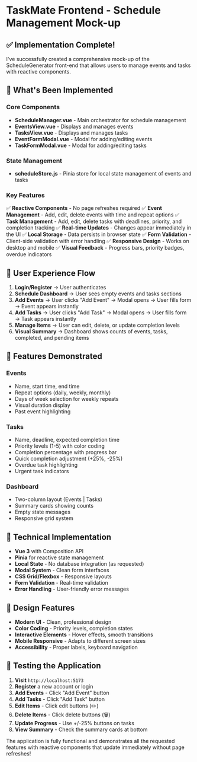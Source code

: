 # TaskMate Frontend - Schedule Management Mock-up

## ✅ **Implementation Complete!**

I've successfully created a comprehensive mock-up of the ScheduleGenerator front-end that allows users to manage events and tasks with reactive components.

## 🎯 **What's Been Implemented**

### **Core Components**

- **ScheduleManager.vue** - Main orchestrator for schedule management
- **EventsView.vue** - Displays and manages events
- **TasksView.vue** - Displays and manages tasks
- **EventFormModal.vue** - Modal for adding/editing events
- **TaskFormModal.vue** - Modal for adding/editing tasks

### **State Management**

- **scheduleStore.js** - Pinia store for local state management of events and tasks

### **Key Features**

✅ **Reactive Components** - No page refreshes required
✅ **Event Management** - Add, edit, delete events with time and repeat options
✅ **Task Management** - Add, edit, delete tasks with deadlines, priority, and completion tracking
✅ **Real-time Updates** - Changes appear immediately in the UI
✅ **Local Storage** - Data persists in browser state
✅ **Form Validation** - Client-side validation with error handling
✅ **Responsive Design** - Works on desktop and mobile
✅ **Visual Feedback** - Progress bars, priority badges, overdue indicators

## 🚀 **User Experience Flow**

1. **Login/Register** → User authenticates
2. **Schedule Dashboard** → User sees empty events and tasks sections
3. **Add Events** → User clicks "Add Event" → Modal opens → User fills form → Event appears instantly
4. **Add Tasks** → User clicks "Add Task" → Modal opens → User fills form → Task appears instantly
5. **Manage Items** → User can edit, delete, or update completion levels
6. **Visual Summary** → Dashboard shows counts of events, tasks, completed, and pending items

## 📱 **Features Demonstrated**

### **Events**

- Name, start time, end time
- Repeat options (daily, weekly, monthly)
- Days of week selection for weekly repeats
- Visual duration display
- Past event highlighting

### **Tasks**

- Name, deadline, expected completion time
- Priority levels (1-5) with color coding
- Completion percentage with progress bar
- Quick completion adjustment (+25%, -25%)
- Overdue task highlighting
- Urgent task indicators

### **Dashboard**

- Two-column layout (Events | Tasks)
- Summary cards showing counts
- Empty state messages
- Responsive grid system

## 🔧 **Technical Implementation**

- **Vue 3** with Composition API
- **Pinia** for reactive state management
- **Local State** - No database integration (as requested)
- **Modal System** - Clean form interfaces
- **CSS Grid/Flexbox** - Responsive layouts
- **Form Validation** - Real-time validation
- **Error Handling** - User-friendly error messages

## 🎨 **Design Features**

- **Modern UI** - Clean, professional design
- **Color Coding** - Priority levels, completion states
- **Interactive Elements** - Hover effects, smooth transitions
- **Mobile Responsive** - Adapts to different screen sizes
- **Accessibility** - Proper labels, keyboard navigation

## 🧪 **Testing the Application**

1. **Visit** `http://localhost:5173`
2. **Register** a new account or login
3. **Add Events** - Click "Add Event" button
4. **Add Tasks** - Click "Add Task" button
5. **Edit Items** - Click edit buttons (✏️)
6. **Delete Items** - Click delete buttons (🗑️)
7. **Update Progress** - Use +/-25% buttons on tasks
8. **View Summary** - Check the summary cards at bottom

The application is fully functional and demonstrates all the requested features with reactive components that update immediately without page refreshes!
